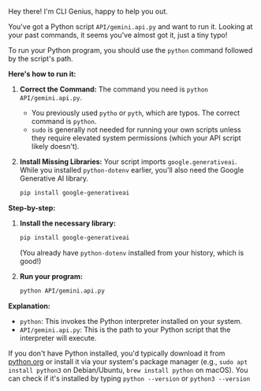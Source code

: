Hey there! I'm CLI Genius, happy to help you out.

You've got a Python script `API/gemini.api.py` and want to run it. Looking at your past commands, it seems you've almost got it, just a tiny typo!

To run your Python program, you should use the `python` command followed by the script's path.

**Here's how to run it:**

1.  **Correct the Command:** The command you need is `python API/gemini.api.py`.
    *   You previously used `pytho` or `pyth`, which are typos. The correct command is `python`.
    *   `sudo` is generally not needed for running your own scripts unless they require elevated system permissions (which your API script likely doesn't).

2.  **Install Missing Libraries:** Your script imports `google.generativeai`. While you installed `python-dotenv` earlier, you'll also need the Google Generative AI library.
    ```bash
    pip install google-generativeai
    ```

**Step-by-step:**

1.  **Install the necessary library:**
    ```bash
    pip install google-generativeai
    ```
    (You already have `python-dotenv` installed from your history, which is good!)

2.  **Run your program:**
    ```bash
    python API/gemini.api.py
    ```

**Explanation:**

*   `python`: This invokes the Python interpreter installed on your system.
*   `API/gemini.api.py`: This is the path to your Python script that the interpreter will execute.

If you don't have Python installed, you'd typically download it from [python.org](https://www.python.org/) or install it via your system's package manager (e.g., `sudo apt install python3` on Debian/Ubuntu, `brew install python` on macOS). You can check if it's installed by typing `python --version` or `python3 --version`
